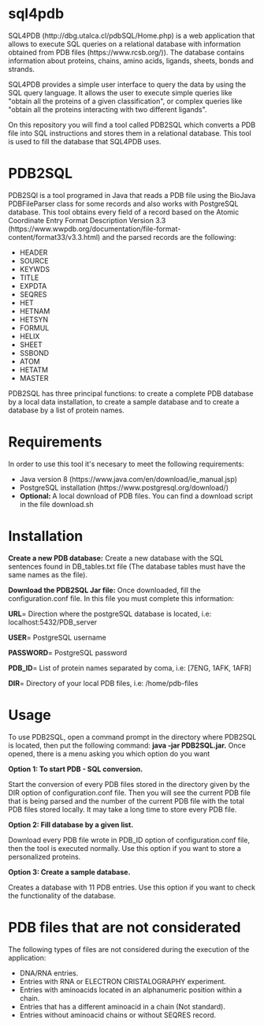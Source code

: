 # sql4pdb

<p> SQL4PDB (http://dbg.utalca.cl/pdbSQL/Home.php) is a web application that allows to execute SQL queries on a relational database with information obtained from PDB files (https://www.rcsb.org/)). The database contains information about proteins, chains, amino acids, ligands, sheets, bonds and strands.

SQL4PDB provides a simple user interface to query the data by using the SQL query language. It allows the user to execute simple queries like "obtain all the proteins of a given classification", or complex queries like "obtain all the proteins interacting with two different ligands". </p>

<p> On this repository you will find a tool called PDB2SQL which converts a PDB file into SQL instructions and stores them in a relational database. This tool is used to fill the database that SQL4PDB uses.</p>

<h1> PDB2SQL </h1>
<p> PDB2SQl is a tool programed in Java that reads a PDB file using the BioJava PDBFileParser class for some records and also works with PostgreSQL database. This tool obtains every field of a record based on the Atomic Coordinate Entry Format Description Version 3.3 (https://www.wwpdb.org/documentation/file-format-content/format33/v3.3.html) and the parsed records are the following: </p>

<ul>
  <li> HEADER </li> 
  <li> SOURCE </li> 
  <li> KEYWDS </li> 
  <li> TITLE </li>
  <li> EXPDTA </li>
  <li> SEQRES </li> 
  <li> HET </li> 
  <li> HETNAM </li> 
  <li> HETSYN </li> 
  <li> FORMUL </li> 
  <li> HELIX </li> 
  <li> SHEET </li> 
  <li> SSBOND </li> 
  <li> ATOM </li> 
  <li> HETATM </li> 
  <li> MASTER </li> 
</ul>
<p> PDB2SQL has three principal functions: to create a complete PDB database by a local data installation, to create a sample database and to create a database by a list of protein names.</p>

<h1>Requirements</h1>
In order to use this tool it's necesary to meet the following requirements:

<ul>
  <li>Java version 8 (https://www.java.com/en/download/ie_manual.jsp)</li>
  <li>PostgreSQL installation (https://www.postgresql.org/download/)</li>
  <li> <b>Optional: </b>A local download of PDB files. You can find a download script in the file download.sh</li>
</ul>

<h1>Installation</h1>
<p><b>Create a new PDB database:</b>  Create a new database with the SQL sentences found in DB_tables.txt file (The database tables must have the same names as the file).</p>

<p><b>Download the PDB2SQL Jar file:</b> Once downloaded, fill the configuration.conf file. In this file you must complete this information:</p>

<p><b>URL</b>= Direction where the postgreSQL database is located, i.e: localhost:5432/PDB_server</p>
<p><b>USER</b>= PostgreSQL username</p>
<p><b>PASSWORD</b>= PostgreSQL password</p>
<p><b>PDB_ID</b>= List of protein names separated by coma, i.e: [7ENG, 1AFK, 1AFR]</p>
<p><b>DIR</b>= Directory of your local PDB files, i.e: /home/pdb-files</p>

<h1>Usage</h1>
<p>To use PDB2SQL, open a command prompt in the directory where PDB2SQL is located, then put the following command: <b>java -jar PDB2SQL.jar.</b>  Once opened, there is a menu asking you which option do you want</p>
<p><b>Option 1: To start PDB - SQL conversion.</b></p>
<p>Start the conversion of every PDB files stored in the directory given by the DIR option of configuration.conf file. Then you will see the current PDB file that is being parsed and the number of the current PDB file with the total PDB files stored locally. It may take a long time to store every PDB file.</p>
<p><b>Option 2: Fill database by a given list.</b></p>
<p>Download every PDB file wrote in PDB_ID option of configuration.conf file, then the tool is executed normally. Use this option if you want to store a personalized proteins.</p>
<p><b>Option 3: Create a sample database.</b></p>
<p>Creates a database with 11 PDB entries. Use this option if you want to check the functionality of the database.</p>
<h1>PDB files that are not considerated</h1>
<p>The following types of files are not considered during the execution of the application:</p>
<ul>
<li>DNA/RNA entries.</li>
<li>Entries with RNA or ELECTRON CRISTALOGRAPHY experiment.</li>
<li>Entries with aminoacids located in an alphanumeric position within a chain.</li>
<li>Entries that has a different aminoacid in a chain (Not standard).</li>
<li>Entries without aminoacid chains or without SEQRES record.</li>
</ul>
